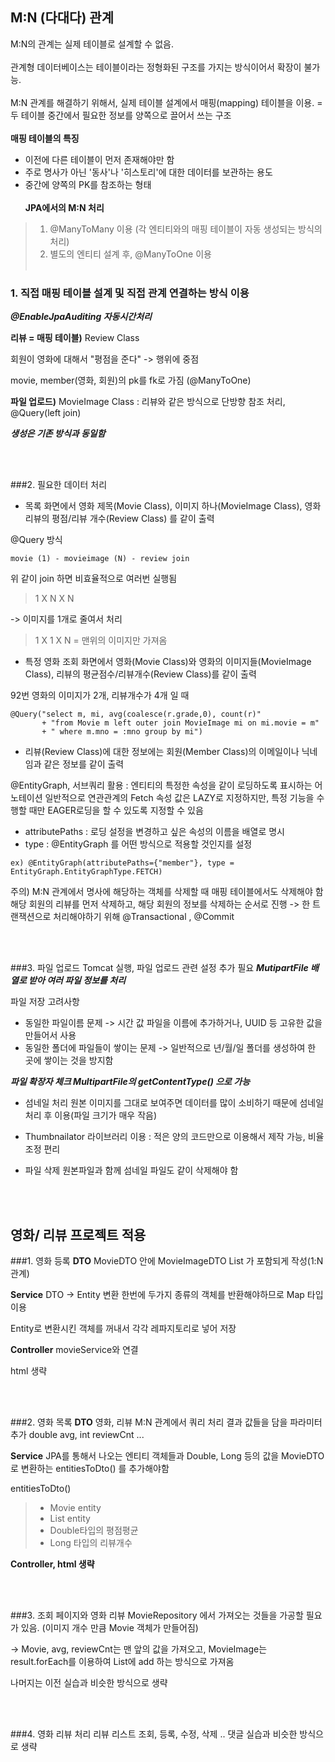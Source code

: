 ## M:N (다대다) 관계 
M:N의 관계는 실제 테이블로 설계할 수 없음.
<br/><br/>
관계형 데이터베이스는 테이블이라는 정형화된 구조를 가지는 방식이어서 확장이 불가능.
<br/><br/>
M:N 관계를 해결하기 위해서, 실제 테이블 설계에서 매핑(mapping) 테이블을 이용.
= 두 테이블 중간에서 필요한 정보를 양쪽으로 끌어서 쓰는 구조
<br/><br/>
****매핑 테이블의 특징**** 
- 이전에 다른 테이블이 먼저 존재해야만 함
- 주로 명사가 아닌 '동사'나 '히스토리'에 대한 데이터를 보관하는 용도
- 중간에 양쪽의 PK를 참조하는 형태
<br/><br/>
****JPA에서의 M:N 처리****
> 1. @ManyToMany 이용 (각 엔티티와의 매핑 테이블이 자동 생성되는 방식의 처리)
> 2. 별도의 엔티티 설계 후, @ManyToOne 이용
<br/><br/>
### 1. 직접 매핑 테이블 설계 및 직접 관계 연결하는 방식 이용
***@EnableJpaAuditing 자동시간처리***


****리뷰 = 매핑 테이블)****
Review Class

회원이 영화에 대해서 "평점을 준다" -> 행위에 중점

movie, member(영화, 회원)의 pk를 fk로 가짐 (@ManyToOne)


****파일 업로드)****
MovieImage Class
: 리뷰와 같은 방식으로 단방향 참조 처리, @Query(left join)

***생성은 기존 방식과 동일함***

<br/><br/>

###2. 필요한 데이터 처리
* 목록 화면에서 영화 제목(Movie Class), 이미지 하나(MovieImage Class), 영화 리뷰의 평점/리뷰 개수(Review Class) 를 같이 출력

@Query 방식 
```
movie (1) - movieimage (N) - review join
```

위 같이 join 하면 비효율적으로 여러번 실행됨
> 1 X N X N 

-> 이미지를 1개로 줄여서 처리
> 1 X 1 X N 
= 맨위의 이미지만 가져옴 

* 특정 영화 조회 화면에서 영화(Movie Class)와 영화의 이미지들(MovieImage Class), 리뷰의 평균점수/리뷰개수(Review Class)를 같이 출력

92번 영화의 이미지가 2개, 리뷰개수가 4개 일 때
```
@Query("select m, mi, avg(coalesce(r.grade,0), count(r)" 
       + "from Movie m left outer join MovieImage mi on mi.movie = m" 
       + " where m.mno = :mno group by mi")
```

* 리뷰(Review Class)에 대한 정보에는 회원(Member Class)의 이메일이나 닉네임과 같은 정보를 같이 출력
 
@EntityGraph, 서브쿼리 활용
: 엔티티의 특정한 속성을 같이 로딩하도록 표시하는 어노테이션
일반적으로 연관관계의 Fetch 속성 값은 LAZY로 지정하지만, 특정 기능을 수행할 때만 EAGER로딩을 할 수 있도록 지정할 수 있음 

- attributePaths : 로딩 설정을 변경하고 싶은 속성의 이름을 배열로 명시
- type : @EntityGraph 를 어떤 방식으로 적용할 것인지를 설정
```
ex) @EntityGraph(attributePaths={"member"}, type = EntityGraph.EntityGraphType.FETCH)
```

주의) M:N 관계에서 명사에 해당하는 객체를 삭제할 때 매핑 테이블에서도 삭제해야 함
해당 회원의 리뷰를 먼저 삭제하고, 해당 회원의 정보를 삭제하는 순서로 진행
-> 한 트랜잭션으로 처리해야하기 위해 @Transactional , @Commit 

<br/><br/>

###3. 파일 업로드
Tomcat 실행, 파일 업로드 관련 설정 추가 필요
***MutipartFile 배열로 받아 여러 파일 정보를 처리***

파일 저장 고려사항
- 동일한 파일이름 문제 -> 시간 값 파일을 이름에 추가하거나, UUID 등 고유한 값을 만들어서 사용
- 동일한 폴더에 파일들이 쌓이는 문제 -> 일반적으로 년/월/일 폴더를 생성하여 한 곳에 쌓이는 것을 방지함

***파일 확장자 체크 MultipartFile의 getContentType() 으로 가능***


* 섬네일 처리
원본 이미지를 그대로 보여주면 데이터를 많이 소비하기 때문에 섬네일 처리 후 이용(파일 크기가 매우 작음)
 * Thumbnailator 라이브러리 이용 : 적은 양의 코드만으로 이용해서 제작 가능, 비율 조정 편리


* 파일 삭제
원본파일과 함께 섬네일 파일도 같이 삭제해야 함

<br/><br/>

## 영화/ 리뷰 프로젝트 적용
###1. 영화 등록
****DTO****
MovieDTO 안에 MovieImageDTO List 가 포함되게 작성(1:N 관계)

****Service****
DTO -> Entity 변환
한번에 두가지 종류의 객체를 반환해야하므로 Map 타입 이용

Entity로 변환시킨 객체를 꺼내서 각각 레파지토리로 넣어 저장

****Controller****
movieService와 연결

html 생략

<br/><br/>

###2. 영화 목록
****DTO****
영화, 리뷰 M:N 관계에서 쿼리 처리 결과 값들을 담을 파라미터 추가
double avg, int reviewCnt ...

****Service****
JPA를 통해서 나오는 엔티티 객체들과 Double, Long 등의 값을 MovieDTO로 변환하는 entitiesToDto() 를 추가해야함

entitiesToDto()
> - Movie entity
> - List<MovieImage> entity
> - Double타입의 평점평균
> - Long 타입의 리뷰개수

****Controller, html 생략****

<br/><br/>

###3. 조회 페이지와 영화 리뷰
MovieRepository 에서 가져오는 것들을 가공할 필요가 있음.
(이미지 개수 만큼 Movie 객체가 만들어짐)

-> Movie, avg, reviewCnt는 맨 앞의 값을 가져오고, MovieImage는 result.forEach를 이용하여 List에 add 하는 방식으로 가져옴

나머지는 이전 실습과 비슷한 방식으로 생략

<br/><br/>

###4. 영화 리뷰 처리
리뷰 리스트 조회, 등록, 수정, 삭제 .. 댓글 실습과 비슷한 방식으로 생략 
